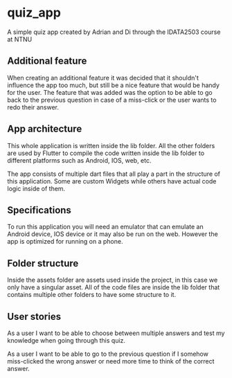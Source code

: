 # quiz_app

A simple quiz app created by Adrian and Di through the IDATA2503 course at NTNU

## Additional feature
When creating an additional feature it was decided that it shouldn't influence the app too much, but still be a nice feature that would be handy for the user. The feature that was added was the option to be able to go back to the previous question in case of a miss-click or the user wants to redo their answer.

## App architecture
This whole application is written inside the lib folder. All the other folders are used by Flutter to compile the code written inside the lib folder to different platforms such as Android, IOS, web, etc. 

The app consists of multiple dart files that all play a part in the structure of this application. Some are custom Widgets while others have actual code logic inside of them.

## Specifications
To run this application you will need an emulator that can emulate an Android device, IOS device or it may also be run on the web. However the app is optimized for running on a phone.

## Folder structure
Inside the assets folder are assets used inside the project, in this case we only have a singular asset. All of the code files are inside the lib folder that contains multiple other folders to have some structure to it.

## User stories
As a user I want to be able to choose between multiple answers and test my knowledge when going through this quiz.

As a user I want to be able to go to the previous question if I somehow miss-clicked the wrong answer or need more time to think of the correct answer.
